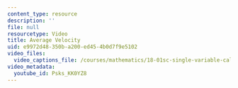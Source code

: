 ```yaml
---
content_type: resource
description: ''
file: null
resourcetype: Video
title: Average Velocity
uid: e9972d48-350b-a200-ed45-4b0d7f9e5102
video_files:
  video_captions_file: /courses/mathematics/18-01sc-single-variable-calculus-fall-2010/unit-3-the-definite-integral-and-its-applications/part-c-average-value-probability-and-numerical-integration/session-60-integrals-and-averages/average-velocity/Psks_KK0YZ8.vtt
video_metadata:
  youtube_id: Psks_KK0YZ8
---
```

